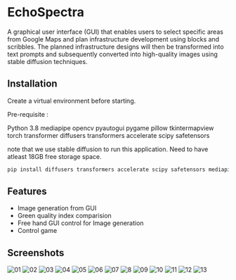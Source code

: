 
# EchoSpectra

A graphical user interface (GUI) that enables users to select specific areas from Google Maps and plan infrastructure development using blocks and scribbles. The planned infrastructure designs will then be transformed into text prompts and subsequently converted into high-quality images using stable diffusion techniques.



## Installation

Create a virtual environment before starting. 

Pre-requisite :

Python 3.8
mediapipe
opencv
pyautogui
pygame
pillow
tkintermapview
torch
transformer
diffusers
transformers
accelerate
scipy
safetensors

note that we use stable diffusion to run this application. Need to have atleast 18GB free storage space.

```bash
pip install diffusers transformers accelerate scipy safetensors mediapipe opencv-python pygame tkintermapview torch pillow pyautogui
```

## Features

- Image generation from GUI
- Green quality index comparision
- Free hand GUI control for Image generation
- Control game


## Screenshots
![01](https://github.com/Shreyaanp/EchoSpectra/assets/79451850/4bfdd59a-cf68-44d8-a144-1c973b5c802a)
![02](https://github.com/Shreyaanp/EchoSpectra/assets/79451850/1811e863-3217-4a17-aa4a-70a5017c4d1f)
![03](https://github.com/Shreyaanp/EchoSpectra/assets/79451850/da31b0fe-496f-4099-8edd-a99b59e34ce2)
![04](https://github.com/Shreyaanp/EchoSpectra/assets/79451850/bf3d60fd-7bf5-406c-b400-c6f9d28b7b76)
![05](https://github.com/Shreyaanp/EchoSpectra/assets/79451850/b20a6170-e35e-4c70-a3e7-7a2c26f7cfad)
![06](https://github.com/Shreyaanp/EchoSpectra/assets/79451850/41edd138-cc70-40f3-8445-7df194fc1921)
![07](https://github.com/Shreyaanp/EchoSpectra/assets/79451850/14917f6b-f149-42e9-8238-b171f5537a88)
![8](https://github.com/Shreyaanp/EchoSpectra/assets/79451850/ba397c18-f14d-43a9-babd-ac786ec4cd5c)
![09](https://github.com/Shreyaanp/EchoSpectra/assets/79451850/4995262c-dcdf-4416-a59f-280ace89b830)
![10](https://github.com/Shreyaanp/EchoSpectra/assets/79451850/bfeac20c-5209-45ef-86a9-f7237a7c5c5d)
![11](https://github.com/Shreyaanp/EchoSpectra/assets/79451850/129f59a4-2ab4-4462-8952-1e27c455544b)
![12](https://github.com/Shreyaanp/EchoSpectra/assets/79451850/d67a1667-3733-49e4-b527-60f1f8ea8115)
![13](https://github.com/Shreyaanp/EchoSpectra/assets/79451850/67ffb9fb-27cc-4326-a224-0915165953f0)
